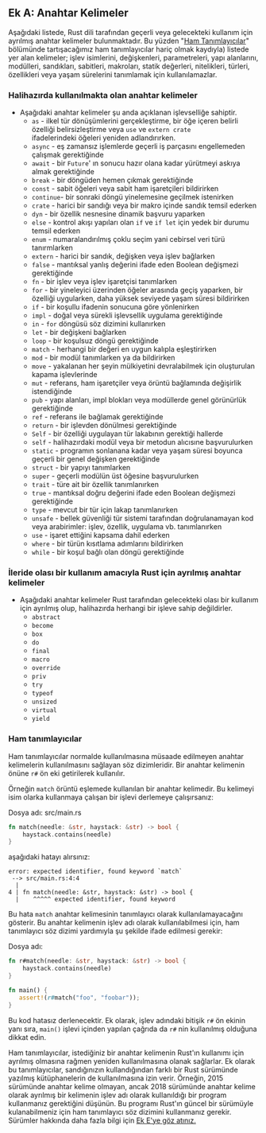 ## Ek A: Anahtar Kelimeler
Aşağıdaki listede, Rust dili tarafından geçerli veya gelecekteki kullanım için ayrılmış anahtar kelimeler bulunmaktadır. Bu yüzden "[Ham Tanımlayıcılar][raw-identifiers]<!-- ignore -->" bölümünde tartışacağımız ham tanımlayıcılar hariç olmak kaydıyla) listede yer alan kelimeler; işlev isimlerini, değişkenleri, parametreleri, yapı alanlarını, modülleri, sandıkları, sabitleri, makroları, statik değerleri, nitelikleri, türleri, özellikleri veya yaşam sürelerini  tanımlamak için kullanılamazlar.

[raw-identifiers]: #raw-identifiers

### Halihazırda kullanılmakta olan anahtar kelimeler
* Aşağıdaki anahtar kelimeler şu anda açıklanan işlevselliğe sahiptir.
  * `as` - ilkel tür dönüşümlerini gerçekleştirme, bir öğe içeren belirli özelliği belirsizleştirme veya `use` ve `extern crate` ifadelerindeki öğeleri yeniden adlandırırken.
  * `async` - eş zamansız işlemlerde geçerli iş parçasını engellemeden çalışmak gerektiğinde
  * `await` - bir `Future`' ın sonucu hazır olana kadar yürütmeyi askıya almak gerektiğinde
  * `break` - bir döngüden hemen çıkmak gerektiğinde
  * `const` - sabit öğeleri veya sabit ham işaretçileri bildirirken
  * `continue`- bir sonraki döngü yinelemesine geçilmek istenirken
  * `crate` - harici bir sandığı veya bir makro içinde sandık temsil ederken
  * `dyn` - bir özellik nesnesine dinamik başvuru yaparken
  * `else` - kontrol akışı yapıları olan `if` ve `if let` için yedek bir durumu temsil ederken
  * `enum` - numaralandırılmış çoklu seçim yani cebirsel veri türü tanırmlarken
  * `extern` - harici bir sandık, değişken veya işlev bağlarken
  * `false` - mantıksal yanlış değerini ifade eden Boolean değişmezi gerektiğinde
  * `fn` - bir işlev veya işlev işaretçisi tanımlarken
  * `for` - bir yineleyici üzerinden öğeler arasında geçiş yaparken, bir özelliği uygularken, daha yüksek seviyede yaşam süresi bildirirken
  * `if` - bir koşullu ifadenin sonucuna göre yönlenirken
  * `impl` - doğal veya sürekli işlevsellik uygulama gerektiğinde
  * `in` - `for` döngüsü söz dizimini kullanırken
  * `let` - bir değişkeni bağlarken
  * `loop` - bir koşulsuz döngü gerektiğinde
  * `match` - herhangi bir değeri en uygun kalıpla eşleştirirken
  * `mod` - bir modül tanımlarken ya da bildirirken
  * `move` - yakalanan her şeyin mülkiyetini devralabilmek için oluşturulan kapama işlevlerinde
  * `mut` - referans, ham işaretçiler veya örüntü bağlamında değişirlik istendiğinde 
  * `pub` - yapı alanları, impl blokları veya modüllerde genel görünürlük gerektiğinde
  * `ref` - referans ile bağlamak gerektiğinde
  * `return` - bir işlevden dönülmesi gerektiğinde
  * `Self` - bir özelliği uygulayan tür lakabının gerektiği hallerde 
  * `self` - halihazırdaki modül veya bir metodun alıcısıne başvurulurken
  * `static` - programın sonlanana kadar veya yaşam süresi boyunca geçerli bir genel değişken gerektiğinde 
  * `struct` - bir yapıyı tanımlarken
  * `super` - geçerli modülün üst öğesine başvurulurken
  * `trait` - türe ait bir özellik tanımlanırken
  * `true` - mantıksal doğru değerini ifade eden Boolean değişmezi gerektiğinde
  * `type` - mevcut bir tür için lakap tanımlanırken
  * `unsafe` - bellek güvenliği tür sistemi tarafından doğrulanamayan kod veya arabirimler: işlev, özellik, uygulama vb. tanımlanırken
  * `use` - işaret ettiğini kapsama dahil ederken
  * `where` - bir türün kısıtlama adımlarını bildirirken
  * `while` - bir koşul bağlı olan döngü gerektiğinde

### İleride olası bir kullanım amacıyla Rust için ayrılmış anahtar kelimeler
* Aşağıdaki anahtar kelimeler Rust tarafından gelecekteki olası bir kullanım için ayrılmış olup, halihazırda herhangi bir işleve sahip değildirler.
  * `abstract`
  * `become`
  * `box`
  * `do`
  * `final`
  * `macro`
  * `override`
  * `priv`
  * `try`
  * `typeof`
  * `unsized`
  * `virtual`
  * `yield`
  
### Ham tanımlayıcılar
Ham tanımlayıcılar normalde kullanılmasına müsaade edilmeyen anahtar kelimelerin kullanılmasını sağlayan söz dizimleridir. Bir anahtar kelimenin önüne `r#` ön eki getirilerek kullanılır.
  
Örneğin `match` örüntü eşlemede kullanılan bir anahtar kelimedir. Bu kelimeyi isim olarka kullanmaya çalışan bir işlevi derlemeye çalışırsanız: 

Dosya adı: src/main.rs
```Rust
fn match(needle: &str, haystack: &str) -> bool {
    haystack.contains(needle)
}
````
aşağıdaki hatayı alırsınız:

```Binary
error: expected identifier, found keyword `match`
 --> src/main.rs:4:4
  |
4 | fn match(needle: &str, haystack: &str) -> bool {
  |    ^^^^^ expected identifier, found keyword
````
Bu hata `match` anahtar kelimesinin tanımlayıcı olarak kullanılamayacağını gösterir. Bu anahtar kelimenin işlev adı olarak kullanılabilmesi için, ham tanımlayıcı söz dizimi yardımıyla şu şekilde ifade edilmesi gerekir:

Dosya adı:
```Rust
fn r#match(needle: &str, haystack: &str) -> bool {
    haystack.contains(needle)
}

fn main() {
   assert!(r#match("foo", "foobar"));
}
````

Bu kod hatasız derlenecektir. Ek olarak, işlev adındaki bitişik `r#` ön ekinin yanı sıra, `main()` işlevi içinden yapılan çağrıda da `r#` nin kullanılmış olduğuna dikkat edin.

Ham tanımlayıcılar, istediğiniz bir anahtar kelimenin Rust'ın kullanımı için ayrılmış olmasına rağmen yeniden kullanılmasına olanak sağlarlar. Ek olarak bu tanımlayıcılar, sandığınızın kullandığından farklı bir Rust sürümünde yazılmış kütüphanelerin de kullanılmasına izin verir. Örneğin, 2015 sürümünde anahtar kelime olmayan, ancak 2018 sürümünde anahtar kelime olarak ayrılmış bir kelimenin işlev adı olarak kullanıldığı bir program kullanmanız gerektiğini düşünün. Bu programı Rust'ın güncel bir sürümüyle kulanabilmeniz için ham tanımlayıcı söz dizimini kullanmanız gerekir. Sürümler hakkında daha fazla bilgi için [Ek E'ye göz atınız.](https://github.com/rust-https://github.com/rust-lang/book/blob/master/src/appendix-05-editions.htmllang/book/blob/master/src/appendix-05-editions.html) 
